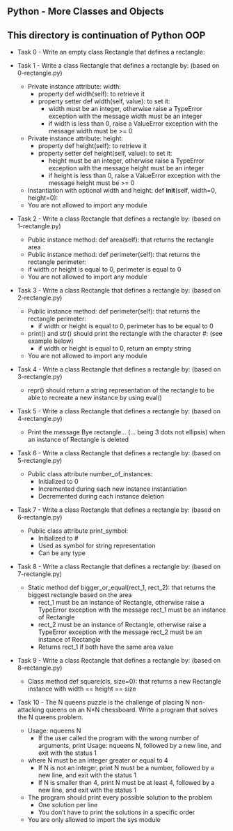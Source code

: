 **Python - More Classes and Objects**
---
This directory is continuation of Python OOP
---
- Task 0 - Write an empty class Rectangle that defines a rectangle:
- Task 1 - Write a class Rectangle that defines a rectangle by: (based on 0-rectangle.py)
	- Private instance attribute: width:
		- property def width(self): to retrieve it
		- property setter def width(self, value): to set it:
			- width must be an integer, otherwise raise a TypeError exception with the message width must be an integer
			- if width is less than 0, raise a ValueError exception with the message width must be >= 0
	- Private instance attribute: height:
		- property def height(self): to retrieve it
		- property setter def height(self, value): to set it:
			- height must be an integer, otherwise raise a TypeError exception with the message height must be an integer
			- if height is less than 0, raise a ValueError exception with the message height must be >= 0
	- Instantiation with optional width and height: def __init__(self, width=0, height=0):
	- You are not allowed to import any module

- Task 2 - Write a class Rectangle that defines a rectangle by: (based on 1-rectangle.py)

	- Public instance method: def area(self): that returns the rectangle area
	- Public instance method: def perimeter(self): that returns the rectangle perimeter:
	- if width or height is equal to 0, perimeter is equal to 0
	- You are not allowed to import any module

- Task 3 - Write a class Rectangle that defines a rectangle by: (based on 2-rectangle.py)

	- Public instance method: def perimeter(self): that returns the rectangle perimeter:
		- if width or height is equal to 0, perimeter has to be equal to 0
	- print() and str() should print the rectangle with the character #: (see example below)
		- if width or height is equal to 0, return an empty string
	- You are not allowed to import any module

- Task 4 - Write a class Rectangle that defines a rectangle by: (based on 3-rectangle.py)
	- repr() should return a string representation of the rectangle to be able to recreate a new instance by using eval()

- Task 5 - Write a class Rectangle that defines a rectangle by: (based on 4-rectangle.py)
	- Print the message Bye rectangle... (... being 3 dots not ellipsis) when an instance of Rectangle is deleted

- Task 6 - Write a class Rectangle that defines a rectangle by: (based on 5-rectangle.py)
	- Public class attribute number_of_instances:
		- Initialized to 0
		- Incremented during each new instance instantiation
		- Decremented during each instance deletion

- Task 7 - Write a class Rectangle that defines a rectangle by: (based on 6-rectangle.py)
	- Public class attribute print_symbol:
		- Initialized to #
		- Used as symbol for string representation
		- Can be any type

- Task 8 - Write a class Rectangle that defines a rectangle by: (based on 7-rectangle.py)
	- Static method def bigger_or_equal(rect_1, rect_2): that returns the biggest rectangle based on the area
		- rect_1 must be an instance of Rectangle, otherwise raise a TypeError exception with the message rect_1 must be an instance of Rectangle
		- rect_2 must be an instance of Rectangle, otherwise raise a TypeError exception with the message rect_2 must be an instance of Rectangle
		- Returns rect_1 if both have the same area value

- Task 9 - Write a class Rectangle that defines a rectangle by: (based on 8-rectangle.py)
	- Class method def square(cls, size=0): that returns a new Rectangle instance with width == height == size

- Task 10 - The N queens puzzle is the challenge of placing N non-attacking queens on an N×N chessboard. Write a program that solves the N queens problem.

	- Usage: nqueens N
		- If the user called the program with the wrong number of arguments, print Usage: nqueens N, followed by a new line, and exit with the status 1
	- where N must be an integer greater or equal to 4
		- If N is not an integer, print N must be a number, followed by a new line, and exit with the status 1
		- If N is smaller than 4, print N must be at least 4, followed by a new line, and exit with the status 1
	- The program should print every possible solution to the problem
		- One solution per line
		- You don’t have to print the solutions in a specific order
	- You are only allowed to import the sys module
